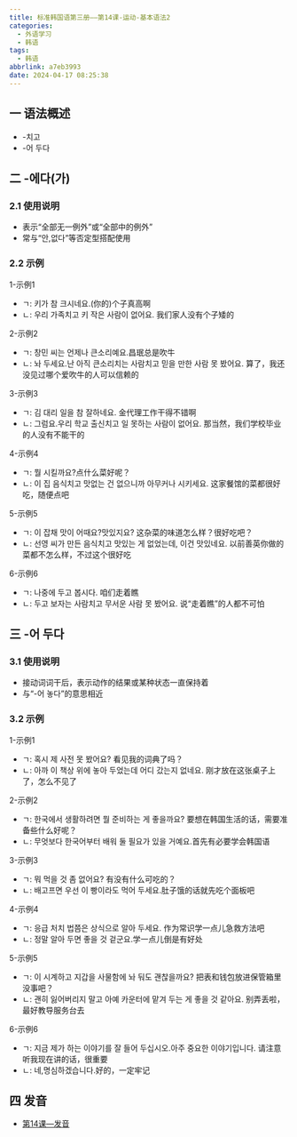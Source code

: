 ```yaml
---
title: 标准韩国语第三册——第14课-运动-基本语法2
categories:
  - 外语学习
  - 韩语
tags:
  - 韩语
abbrlink: a7eb3993
date: 2024-04-17 08:25:38
---
```

## 一 语法概述

* -치고
* -어 두다

<!--more-->

## 二 -에다(가)

### 2.1 使用说明

* 表示“全部无一例外”或“全部中的例外”
* 常与“안,없다”等否定型搭配使用

### 2.2 示例

1-示例1

* ㄱ: 키가 참 크시네요.(你的)个子真高啊
* ㄴ: 우리 가족치고 키 작은 사람이 없어요. 我们家人没有个子矮的

2-示例2

* ㄱ:  창민 씨는 언제나 큰소리예요.昌珉总是吹牛
* ㄴ:  놔 두세요.난 아직 큰소리치는 사람치고 믿을 만한 사람 못 봤어요. 算了，我还没见过哪个爱吹牛的人可以信赖的

3-示例3

* ㄱ:  김 대리 일을 참 잘하네요. 金代理工作干得不错啊
* ㄴ:  그럼요.우리 학교 출신치고 일 못하는 사람이 없어요. 那当然，我们学校毕业的人没有不能干的

4-示例4

* ㄱ:  뭘 시킬까요?点什么菜好呢？
* ㄴ:  이 집 음식치고 맛없는 건 없으니까 아무커나 시키세요. 这家餐馆的菜都很好吃，随便点吧

5-示例5

* ㄱ:  이 잡채 맛이 어때요?맛있지요? 这杂菜的味道怎么样？很好吃吧？
* ㄴ:  선영 씨가 만든 음식치고 맛있는 게 없었는데, 이건 맛있네요. 以前善英你做的菜都不怎么样，不过这个很好吃

6-示例6

* ㄱ:  나중에 두고 봅시다. 咱们走着瞧
* ㄴ:  두고 보자는 사람치고 무서운 사람 못 봤어요. 说“走着瞧”的人都不可怕

## 三 -어 두다

### 3.1 使用说明

* 接动词词干后，表示动作的结果或某种状态一直保持着
* 与“-어 놓다”的意思相近

### 3.2 示例

1-示例1

* ㄱ: 혹시 제 사전 못 봤어요? 看见我的词典了吗？
* ㄴ:  아까 이 책상 위에 놓아 두었는데 어디 갔는지 없네요. 刚才放在这张桌子上了，怎么不见了

2-示例2

* ㄱ: 한국에서 생활하려면 뭘 준비하는 게 좋을까요? 要想在韩国生活的话，需要准备些什么好呢？
* ㄴ: 무엇보다 한국어부터 배워 둘 필요가 있을 거예요.首先有必要学会韩国语

3-示例3

* ㄱ: 뭐 먹을 것 좀 없어요? 有没有什么可吃的？
* ㄴ:  배고프면 우선 이 빵이라도 먹어 두세요.肚子饿的话就先吃个面板吧

4-示例4

* ㄱ: 응급 처치 법쯤은 상식으로 알아 두세요. 作为常识学一点儿急救方法吧
* ㄴ:  정말 알아 두면 좋을 것 겉군요.学一点儿倒是有好处

5-示例5

* ㄱ:  이 시계하고 지갑을 사물함에 놔 둬도 괜찮을까요? 把表和钱包放进保管箱里没事吧？
* ㄴ:  괜히 잃어버리지 말고 아예 카운터에 맡겨 두는 게 좋을 것 같아요. 别弄丢啦，最好教导服务台去

6-示例6

* ㄱ:  지금 제가 하는 이야기를 잘 들어 두십시오.아주 중요한 이야기입니다. 请注意听我现在讲的话，很重要
* ㄴ:  네,명심하겠습니다.好的，一定牢记

## 四 发音


* [第14课—发音][1]


[1]:https://biz.cli.im/Pcview?name=https%3A%2F%2Fbiz.cli.im%2Ftest%2FAH388528%3Fcoding%3DIsCMOV%26qrurl%3Dhttp%253A%252F%252Fqr31.cn%252FIsCMOV%26gtype%3D2&time=1